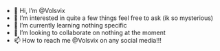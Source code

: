 - 👋 Hi, I’m @Volsvix
- 👀 I’m interested in quite a few things feel free to ask (ik so mysterious)
- 🌱 I’m currently learning nothing specific
- 💞️ I’m looking to collaborate on nothing at the moment
- 📫 How to reach me @Volsvix on any social media!!!

<!---
Volsvix/Volsvix is a ✨ special ✨ repository because its `README.md` (this file) appears on your GitHub profile.
You can click the Preview link to take a look at your changes.
--->
